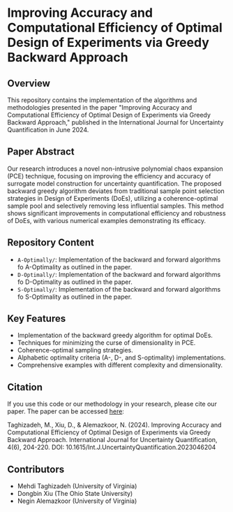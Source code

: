 # Improving Accuracy and Computational Efficiency of Optimal Design of Experiments via Greedy Backward Approach

## Overview
This repository contains the implementation of the algorithms and methodologies presented in the paper "Improving Accuracy and Computational Efficiency of Optimal Design of Experiments via Greedy Backward Approach," published in the International Journal for Uncertainty Quantification in June 2024.

## Paper Abstract
Our research introduces a novel non-intrusive polynomial chaos expansion (PCE) technique, focusing on improving the efficiency and accuracy of surrogate model construction for uncertainty quantification. The proposed backward greedy algorithm deviates from traditional sample point selection strategies in Design of Experiments (DoEs), utilizing a coherence-optimal sample pool and selectively removing less influential samples. This method shows significant improvements in computational efficiency and robustness of DoEs, with various numerical examples demonstrating its efficacy.

## Repository Content

- `A-Optimally/`: Implementation of the backward and forward algorithms fo A-Optimality as outlined in the paper.
- `D-Optimally/`: Implementation of the backward and forward algorithms fo D-Optimality as outlined in the paper.
- `S-Optimally/`: Implementation of the backward and forward algorithms fo S-Optimality as outlined in the paper.

## Key Features

- Implementation of the backward greedy algorithm for optimal DoEs.
- Techniques for minimizing the curse of dimensionality in PCE.
- Coherence-optimal sampling strategies.
- Alphabetic optimality criteria (A-, D-, and S-optimality) implementations.
- Comprehensive examples with different complexity and dimensionality.

## Citation

If you use this code or our methodology in your research, please cite our paper. The paper can be accessed [here](https://www.researchgate.net/publication/371340182_IMPROVING_ACCURACY_AND_COMPUTATIONAL_EFFICIENCY_OF_OPTIMAL_DESIGN_OF_EXPERIMENTS_VIA_GREEDY_BACKWARD_APPROACH):

Taghizadeh, M., Xiu, D., & Alemazkoor, N. (2024). Improving Accuracy and Computational Efficiency of Optimal Design of Experiments via Greedy Backward Approach. International Journal for Uncertainty Quantification, 4(6), 204-220. DOI: 10.1615/Int.J.UncertaintyQuantification.2023046204


## Contributors

- Mehdi Taghizadeh (University of Virginia)
- Dongbin Xiu (The Ohio State University)
- Negin Alemazkoor (University of Virginia)
